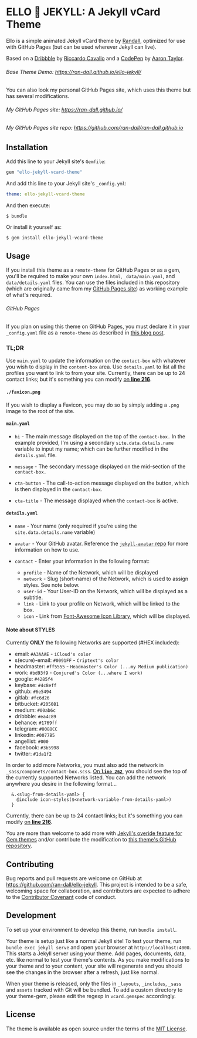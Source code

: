 # ELLO 👋  JEKYLL: A Jekyll vCard Theme

Ello is a simple animated Jekyll vCard theme by [Randall](https://ran-dall.github.io), optimized for use with GitHub Pages (but can be used wherever Jekyll can live).

Based on a [Dribbble](https://dribbble.com/shots/2723297-Contact-Me-UI-Animation) by [Riccardo Cavallo](https://dribbble.com/richox) and a [CodePen](https://codepen.io/BeanBaag/pen/dzyGpM) by [Aaron Taylor](https://twitter.com/beanbaag).

###### Base Theme Demo: https://ran-dall.github.io/ello-jekyll/

You can also look my personal GitHub Pages site, which uses this theme but has several modifications.

###### My GitHub Pages site: https://ran-dall.github.io/
###### My GitHub Pages site repo: https://github.com/ran-dall/ran-dall.github.io

## Installation

Add this line to your Jekyll site's `Gemfile`:

```ruby
gem "ello-jekyll-vcard-theme"
```

And add this line to your Jekyll site's `_config.yml`:

```yaml
theme: ello-jekyll-vcard-theme
```

And then execute:

    $ bundle

Or install it yourself as:

    $ gem install ello-jekyll-vcard-theme

## Usage

If you install this theme as a `remote-theme` for GitHub Pages or as a gem, you'll be required to make your own `index.html`, `_data/main.yaml`, and `data/details.yaml` files. You can use the files included in this repository (which are originally came from my [GitHub Pages site](https://ran-dall.github.io)) as working example of what's required.

###### GitHub Pages

If you plan on using this theme on GitHub Pages, you must declare it in your `_config.yaml` file as a `remote-theme` as described in [this blog post](https://github.blog/2017-11-29-use-any-theme-with-github-pages/).

### TL;DR

Use `main.yaml` to update the information on the `contact-box` with whatever you wish to display in the `content-box` area. Use `details.yaml` to list all the profiles you want to link to from your site. Currently, there can be up to 24 contact links; but it's something you can modify [on **line 216**](https://github.com/ran-dall/ello-jekyll/blob/42535e1874e0d0987e0926b241d9bb91525464d3/_sass/componets/contact-box.scss#L216).

#### `./favicon.png`
If you wish to display a Favicon, you may do so by simply adding a `.png` image to the root of the site.

#### `main.yaml`
- `hi` - The main message displayed on the top of the `contact-box.` In the example provided, I'm using a secondary `site.data.details.name` variable to input my name; which can be further modified in the `details.yaml` file.

-  `message` - The secondary message displayed on the mid-section of the `contact-box.`

- `cta-button` - The call-to-action message displayed on the button, which is then displayed in the `contact-box`.

- `cta-title` - The message displayed when the `contact-box` is active.

#### `details.yaml`
- `name` - Your name (only required if you're using the `site.data.details.name` variable)

- `avatar` - Your GitHub avatar. Reference the [`jekyll-avatar` repo](https://github.com/benbalter/jekyll-avatar) for more information on how to use.

- `contact` - Enter your information in the following format:
    - `profile` - Name of the Network, which will be displayed
    - `network` - Slug (short-name) of the Network, which is used to assign styles. See note below.
    - `user-id` - Your User-ID on the Network, which will be displayed as a subtitle.
    - `link` - Link to your profile on Network, which will be linked to the box.
    - `icon` - Link from [Font-Awesome Icon Library](https://fontawesome.com/icons), which will be displayed.

#### Note about STYLES
Currently **ONLY** the following Networks are supported (#HEX included):

* email: `#A3AAAE` - `iCloud's color`
* s(ecure)-email: `#0091FF` - `Criptext's color`
* headmaster: `#ff5555` - `Headmaster's Color (...my Medium publication)`
* work: `#bd93f9` - `Conjured's Color (...where I work)`
* google: `#4285f4`
* keybase: `#4c8eff`
* github: `#6e5494`
* gitlab: `#fc6d26`
* bitbucket: `#205081`
* medium: `#00ab6c`
* dribbble: `#ea4c89`
* behance: `#1769ff`
* telegram: `#0088CC`
* linkedin: `#0077B5`
* angellist: `#000`
* facebook: `#3b5998`
* twitter: `#1da1f2`

In order to add more Networks, you must also add the network in `_sass/componets/contact-box.scss`. [On **`line 262`**](https://github.com/ran-dall/ello-jekyll/blob/42535e1874e0d0987e0926b241d9bb91525464d3/_sass/componets/contact-box.scss#L262), you should see the top of the currently supported Networks listed. You can add the network anywhere you desire in the following format...

```
  &.<slug-from-details-yaml> {
    @include icon-styles($<network-variable-from-details-yaml>)
  }
```

Currently, there can be up to 24 contact links; but it's something you can modify [on **line 216**](https://github.com/ran-dall/ello-jekyll/blob/42535e1874e0d0987e0926b241d9bb91525464d3/_sass/componets/contact-box.scss#L216).

You are more than welcome to add more with [Jekyll's overide feature for Gem themes](https://jekyllrb.com/docs/themes/#overriding-theme-defaults) and/or contribute the modification to [this theme's GitHub repository](https://github.com/ran-dall/ello-jekyll).


## Contributing

Bug reports and pull requests are welcome on GitHub at https://github.com/ran-dall/ello-jekyll. This project is intended to be a safe, welcoming space for collaboration, and contributors are expected to adhere to the [Contributor Covenant](http://contributor-covenant.org) code of conduct.

## Development

To set up your environment to develop this theme, run `bundle install`.

Your theme is setup just like a normal Jekyll site! To test your theme, run `bundle exec jekyll serve` and open your browser at `http://localhost:4000`. This starts a Jekyll server using your theme. Add pages, documents, data, etc. like normal to test your theme's contents. As you make modifications to your theme and to your content, your site will regenerate and you should see the changes in the browser after a refresh, just like normal.

When your theme is released, only the files in `_layouts`, `_includes`, `_sass` and `assets` tracked with Git will be bundled.
To add a custom directory to your theme-gem, please edit the regexp in `vcard.gemspec` accordingly.

## License

The theme is available as open source under the terms of the [MIT License](https://opensource.org/licenses/MIT).
